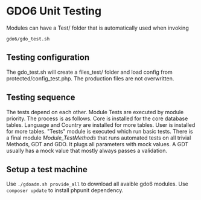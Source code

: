 # GDO6 Unit Testing

Modules can have a Test/ folder that is automatically used when invoking

    gdo6/gdo_test.sh


## Testing configuration

The gdo_test.sh will create a files_test/ folder and load config from protected/config_test.php. The production files are not overwritten.


## Testing sequence

The tests depend on each other.
Module Tests are executed by module priority.
The process is as follows.
Core is installed for the core database tables.
Language and Country are installed for more tables.
User is installed for more tables.
"Tests" module is executed which run basic tests.
There is a final module *Module_TestMethods* that runs automated tests on all trivial Methods, GDT and GDO.
It plugs all parameters with mock values. A GDT usually has a mock value that mostly always passes a validation.


## Setup a test machine

Use `./gdoadm.sh provide_all` to download all avaible gdo6 modules.
Use `composer update` to install phpunit dependency.

